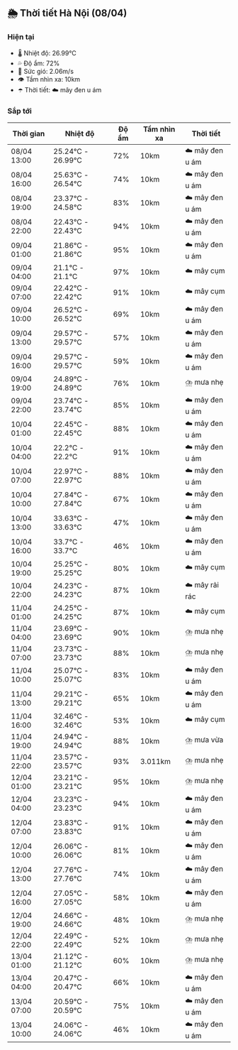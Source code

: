 ## 🌦️ Thời tiết Hà Nội (08/04)

### Hiện tại

- 🌡️ Nhiệt độ: 26.99℃
- 💦 Độ ẩm: 72%
- 💨 Sức gió: 2.06m/s
- 👁️ Tầm nhìn xa: 10km
- ☂️ Thời tiết: ☁️ mây đen u ám

### Sắp tới

| Thời gian | Nhiệt độ | Độ ẩm | Tầm nhìn xa | Thời tiết |
| --- | --- | --- | --- | --- |
| 08/04 13:00 | 25.24℃ - 26.99℃ | 72% | 10km | ☁️ mây đen u ám |
| 08/04 16:00 | 25.63℃ - 26.54℃ | 74% | 10km | ☁️ mây đen u ám |
| 08/04 19:00 | 23.37℃ - 24.58℃ | 83% | 10km | ☁️ mây đen u ám |
| 08/04 22:00 | 22.43℃ - 22.43℃ | 94% | 10km | ☁️ mây đen u ám |
| 09/04 01:00 | 21.86℃ - 21.86℃ | 95% | 10km | ☁️ mây đen u ám |
| 09/04 04:00 | 21.1℃ - 21.1℃ | 97% | 10km | ☁️ mây cụm |
| 09/04 07:00 | 22.42℃ - 22.42℃ | 91% | 10km | ☁️ mây cụm |
| 09/04 10:00 | 26.52℃ - 26.52℃ | 69% | 10km | ☁️ mây đen u ám |
| 09/04 13:00 | 29.57℃ - 29.57℃ | 57% | 10km | ☁️ mây đen u ám |
| 09/04 16:00 | 29.57℃ - 29.57℃ | 59% | 10km | ☁️ mây đen u ám |
| 09/04 19:00 | 24.89℃ - 24.89℃ | 76% | 10km | ⛈️ mưa nhẹ |
| 09/04 22:00 | 23.74℃ - 23.74℃ | 85% | 10km | ☁️ mây đen u ám |
| 10/04 01:00 | 22.45℃ - 22.45℃ | 88% | 10km | ☁️ mây đen u ám |
| 10/04 04:00 | 22.2℃ - 22.2℃ | 91% | 10km | ☁️ mây đen u ám |
| 10/04 07:00 | 22.97℃ - 22.97℃ | 88% | 10km | ☁️ mây đen u ám |
| 10/04 10:00 | 27.84℃ - 27.84℃ | 67% | 10km | ☁️ mây đen u ám |
| 10/04 13:00 | 33.63℃ - 33.63℃ | 47% | 10km | ☁️ mây đen u ám |
| 10/04 16:00 | 33.7℃ - 33.7℃ | 46% | 10km | ☁️ mây đen u ám |
| 10/04 19:00 | 25.25℃ - 25.25℃ | 80% | 10km | ☁️ mây cụm |
| 10/04 22:00 | 24.23℃ - 24.23℃ | 87% | 10km | ☁️ mây rải rác |
| 11/04 01:00 | 24.25℃ - 24.25℃ | 87% | 10km | ☁️ mây cụm |
| 11/04 04:00 | 23.69℃ - 23.69℃ | 90% | 10km | ⛈️ mưa nhẹ |
| 11/04 07:00 | 23.73℃ - 23.73℃ | 88% | 10km | ⛈️ mưa nhẹ |
| 11/04 10:00 | 25.07℃ - 25.07℃ | 83% | 10km | ☁️ mây đen u ám |
| 11/04 13:00 | 29.21℃ - 29.21℃ | 65% | 10km | ☁️ mây đen u ám |
| 11/04 16:00 | 32.46℃ - 32.46℃ | 53% | 10km | ☁️ mây cụm |
| 11/04 19:00 | 24.94℃ - 24.94℃ | 88% | 10km | ⛈️ mưa vừa |
| 11/04 22:00 | 23.57℃ - 23.57℃ | 93% | 3.011km | ⛈️ mưa nhẹ |
| 12/04 01:00 | 23.21℃ - 23.21℃ | 95% | 10km | ⛈️ mưa nhẹ |
| 12/04 04:00 | 23.23℃ - 23.23℃ | 94% | 10km | ☁️ mây đen u ám |
| 12/04 07:00 | 23.83℃ - 23.83℃ | 91% | 10km | ☁️ mây đen u ám |
| 12/04 10:00 | 26.06℃ - 26.06℃ | 81% | 10km | ☁️ mây đen u ám |
| 12/04 13:00 | 27.76℃ - 27.76℃ | 74% | 10km | ☁️ mây đen u ám |
| 12/04 16:00 | 27.05℃ - 27.05℃ | 58% | 10km | ☁️ mây đen u ám |
| 12/04 19:00 | 24.66℃ - 24.66℃ | 48% | 10km | ⛈️ mưa nhẹ |
| 12/04 22:00 | 22.49℃ - 22.49℃ | 52% | 10km | ⛈️ mưa nhẹ |
| 13/04 01:00 | 21.12℃ - 21.12℃ | 60% | 10km | ⛈️ mưa nhẹ |
| 13/04 04:00 | 20.47℃ - 20.47℃ | 66% | 10km | ☁️ mây đen u ám |
| 13/04 07:00 | 20.59℃ - 20.59℃ | 75% | 10km | ☁️ mây đen u ám |
| 13/04 10:00 | 24.06℃ - 24.06℃ | 46% | 10km | ☁️ mây đen u ám |
